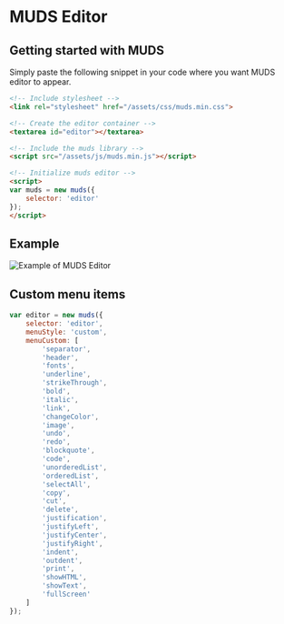 # MUDS Editor

## Getting started with MUDS
Simply paste the following snippet in your code where you want MUDS editor to appear.
```html
<!-- Include stylesheet -->
<link rel="stylesheet" href="/assets/css/muds.min.css">

<!-- Create the editor container -->
<textarea id="editor"></textarea>

<!-- Include the muds library -->
<script src="/assets/js/muds.min.js"></script>

<!-- Initialize muds editor -->
<script>
var muds = new muds({
    selector: 'editor'
});
</script>
```

## Example
![Example of MUDS Editor](https://muds.io/assets/img/example.png)


## Custom menu items
```Javascript
var editor = new muds({
    selector: 'editor',
    menuStyle: 'custom',
    menuCustom: [
        'separator',
        'header',
        'fonts',
        'underline',
        'strikeThrough',
        'bold',
        'italic',
        'link',
        'changeColor',
        'image',
        'undo',
        'redo',
        'blockquote',
        'code',
        'unorderedList',
        'orderedList',
        'selectAll',
        'copy',
        'cut',
        'delete',
        'justification',
        'justifyLeft',
        'justifyCenter',
        'justifyRight',
        'indent',
        'outdent',
        'print',
        'showHTML',
        'showText',
        'fullScreen'
    ]
});
```